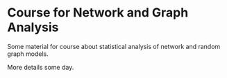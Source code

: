 # Course for Network and Graph Analysis

Some material for course about statistical analysis of network and random graph models.

More details some day.
